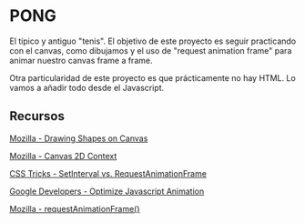 # PONG
El típico y antiguo "tenis". El objetivo de este proyecto es seguir practicando con el canvas, como dibujamos y el uso de "request animation frame" para animar nuestro canvas frame a frame.

Otra particularidad de este proyecto es que prácticamente no hay HTML. Lo vamos a añadir todo desde el Javascript.

## Recursos
[Mozilla - Drawing Shapes on Canvas](https://developer.mozilla.org/en-US/docs/Web/API/Canvas_API/Tutorial/Drawing_shapes)

[Mozilla - Canvas 2D Context](https://developer.mozilla.org/en-US/docs/Web/API/CanvasRenderingContext2D)

[CSS Tricks - SetInterval vs. RequestAnimationFrame](https://css-tricks.com/using-requestanimationframe/)

[Google Developers - Optimize Javascript Animation](https://developers.google.com/web/fundamentals/performance/rendering/optimize-javascript-execution)

[Mozilla - requestAnimationFrame()](https://developer.mozilla.org/en-US/docs/Web/API/window/requestAnimationFrame)